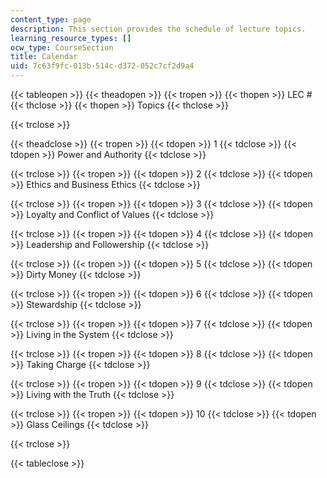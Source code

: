 ```yaml
---
content_type: page
description: This section provides the schedule of lecture topics.
learning_resource_types: []
ocw_type: CourseSection
title: Calendar
uid: 7c63f9fc-013b-514c-d372-052c7cf2d9a4
---
```


{{< tableopen >}}
{{< theadopen >}}
{{< tropen >}}
{{< thopen >}}
LEC #
{{< thclose >}}
{{< thopen >}}
Topics
{{< thclose >}}

{{< trclose >}}

{{< theadclose >}}
{{< tropen >}}
{{< tdopen >}}
1
{{< tdclose >}}
{{< tdopen >}}
Power and Authority
{{< tdclose >}}

{{< trclose >}}
{{< tropen >}}
{{< tdopen >}}
2
{{< tdclose >}}
{{< tdopen >}}
Ethics and Business Ethics
{{< tdclose >}}

{{< trclose >}}
{{< tropen >}}
{{< tdopen >}}
3
{{< tdclose >}}
{{< tdopen >}}
Loyalty and Conflict of Values
{{< tdclose >}}

{{< trclose >}}
{{< tropen >}}
{{< tdopen >}}
4
{{< tdclose >}}
{{< tdopen >}}
Leadership and Followership
{{< tdclose >}}

{{< trclose >}}
{{< tropen >}}
{{< tdopen >}}
5
{{< tdclose >}}
{{< tdopen >}}
Dirty Money
{{< tdclose >}}

{{< trclose >}}
{{< tropen >}}
{{< tdopen >}}
6
{{< tdclose >}}
{{< tdopen >}}
Stewardship
{{< tdclose >}}

{{< trclose >}}
{{< tropen >}}
{{< tdopen >}}
7
{{< tdclose >}}
{{< tdopen >}}
Living in the System
{{< tdclose >}}

{{< trclose >}}
{{< tropen >}}
{{< tdopen >}}
8
{{< tdclose >}}
{{< tdopen >}}
Taking Charge
{{< tdclose >}}

{{< trclose >}}
{{< tropen >}}
{{< tdopen >}}
9
{{< tdclose >}}
{{< tdopen >}}
Living with the Truth
{{< tdclose >}}

{{< trclose >}}
{{< tropen >}}
{{< tdopen >}}
10
{{< tdclose >}}
{{< tdopen >}}
Glass Ceilings
{{< tdclose >}}

{{< trclose >}}

{{< tableclose >}}